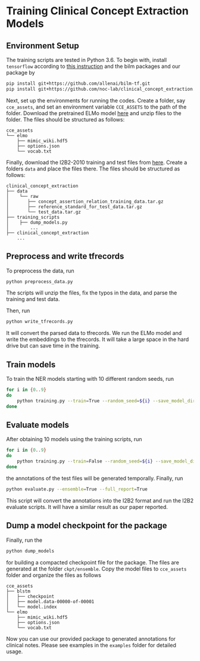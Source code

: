 # Training Clinical Concept Extraction Models

## Environment Setup

The training scripts are tested in Python 3.6. 
To begin with, install `tensorflow` according to 
[this instruction](https://www.tensorflow.org/install/) and the
 bilm packages and our package by
```bash
pip install git+https://github.com/allenai/bilm-tf.git
pip install git+https://github.com/noc-lab/clinical_concept_extraction.git
```

Next, set up the environments for running the codes. Create a folder, say 
`cce_assets`, and set an environment variable `CCE_ASSETS` to the path of the folder. Download the pretrained ELMo model [here](https://github.com/noc-lab/clinical_concept_extraction/releases/download/latest/elmo.tar.gz)
and unzip files to the folder. The files should be structured as follows:
```text
cce_assets
└── elmo
    ├── mimic_wiki.hdf5
    ├── options.json
    └── vocab.txt
``` 

Finally, download the I2B2-2010 training and test files from [here](https://www.i2b2.org/NLP/DataSets/Main.php).
Create a folders `data` and place the files there.  The files should be structured as follows:
```text
clinical_concept_extraction
├── data
│    └── raw
│       ├── concept_assertion_relation_training_data.tar.gz
│       ├── reference_standard_for_test_data.tar.gz
│       └── test_data.tar.gz
├── training_scripts
│    ├── dump_models.py
│        ...  
├── clinical_concept_extraction
    ...
``` 

## Preprocess and write tfrecords

To preprocess the data, run
```bash
python preprocess_data.py
```
The scripts will unzip the files, fix the typos in the data, and parse the training and test data.

Then, run
```bash
python write_tfrecords.py
```
It will convert the parsed data to tfrecords. We run the ELMo model and write the embeddings to the tfrecords. It will
take a large space in the hard drive but can save time in the training.

## Train models

To train the NER models starting with 10 different random seeds, run
```bash
for i in {0..9}
do
    python training.py --train=True --random_seed=${i} --save_model_dir=../ckpt/bilstm_crf_concept/model_${i}/
done
``` 

## Evaluate models

After obtaining 10 models using the training scripts, run
```bash
for i in {0..9}
do
    python training.py --train=False --random_seed=${i} --save_model_dir=../ckpt/bilstm_crf_concept/model_${i}/
done
``` 
the annotations of the test files will be generated temporally. Finally, run
```bash
python evaluate.py --ensemble=True --full_report=True
```
This script will convert the annotations into the I2B2 format and run the I2B2 evaluate scripts. It will have a similar
result as our paper reported. 

## Dump a model checkpoint for the package

Finally, run the 
```bash
python dump_models
```
for building a compacted checkpoint file for the package. The files are generated at the folder `ckpt/ensemble`.
Copy the model files to `cce_assets` folder and organize the files as follows
```text
cce_assets
├── blstm
│   ├── checkpoint
│   ├── model.data-00000-of-00001
│   └── model.index
└── elmo
    ├── mimic_wiki.hdf5
    ├── options.json
    └── vocab.txt

```
Now you can use our provided package to generated annotations for clinical notes. Please see examples in the `examples` 
folder for detailed usage.
